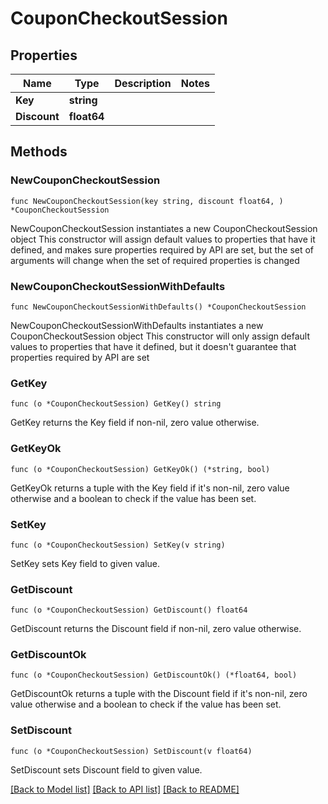 # CouponCheckoutSession

## Properties

Name | Type | Description | Notes
------------ | ------------- | ------------- | -------------
**Key** | **string** |  | 
**Discount** | **float64** |  | 

## Methods

### NewCouponCheckoutSession

`func NewCouponCheckoutSession(key string, discount float64, ) *CouponCheckoutSession`

NewCouponCheckoutSession instantiates a new CouponCheckoutSession object
This constructor will assign default values to properties that have it defined,
and makes sure properties required by API are set, but the set of arguments
will change when the set of required properties is changed

### NewCouponCheckoutSessionWithDefaults

`func NewCouponCheckoutSessionWithDefaults() *CouponCheckoutSession`

NewCouponCheckoutSessionWithDefaults instantiates a new CouponCheckoutSession object
This constructor will only assign default values to properties that have it defined,
but it doesn't guarantee that properties required by API are set

### GetKey

`func (o *CouponCheckoutSession) GetKey() string`

GetKey returns the Key field if non-nil, zero value otherwise.

### GetKeyOk

`func (o *CouponCheckoutSession) GetKeyOk() (*string, bool)`

GetKeyOk returns a tuple with the Key field if it's non-nil, zero value otherwise
and a boolean to check if the value has been set.

### SetKey

`func (o *CouponCheckoutSession) SetKey(v string)`

SetKey sets Key field to given value.


### GetDiscount

`func (o *CouponCheckoutSession) GetDiscount() float64`

GetDiscount returns the Discount field if non-nil, zero value otherwise.

### GetDiscountOk

`func (o *CouponCheckoutSession) GetDiscountOk() (*float64, bool)`

GetDiscountOk returns a tuple with the Discount field if it's non-nil, zero value otherwise
and a boolean to check if the value has been set.

### SetDiscount

`func (o *CouponCheckoutSession) SetDiscount(v float64)`

SetDiscount sets Discount field to given value.



[[Back to Model list]](../README.md#documentation-for-models) [[Back to API list]](../README.md#documentation-for-api-endpoints) [[Back to README]](../README.md)


